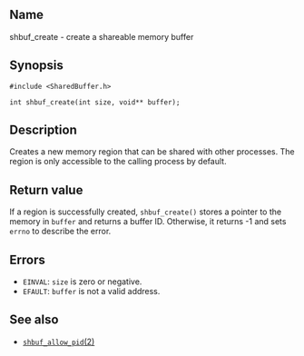 ## Name

shbuf\_create - create a shareable memory buffer

## Synopsis
```**c++
#include <SharedBuffer.h>

int shbuf_create(int size, void** buffer);
```

## Description

Creates a new memory region that can be shared with other processes. The region is only accessible to the calling process by default.

## Return value

If a region is successfully created, `shbuf_create()` stores a pointer to the memory in `buffer` and returns a buffer ID. Otherwise, it returns -1 and sets `errno` to describe the error.

## Errors

* `EINVAL`: `size` is zero or negative.
* `EFAULT`: `buffer` is not a valid address.

## See also

* [`shbuf_allow_pid`(2)](shbuf_allow_pid.md)
